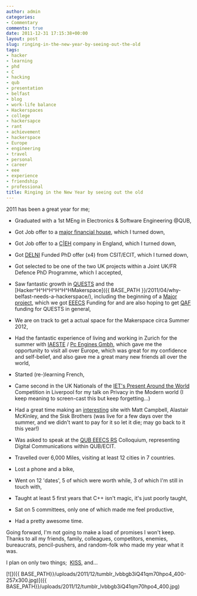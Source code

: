 ```yaml
---
author: admin
categories:
- Commentary
comments: true
date: 2011-12-31 17:15:38+00:00
layout: post
slug: ringing-in-the-new-year-by-seeing-out-the-old
tags:
- hacker
- learning
- phd
- C
- hacking
- qub
- presentation
- belfast
- blog
- work-life balance
- Hackerspaces
- college
- hackersapce
- rant
- achievement
- hackerspace
- Europe
- engineering
- travel
- personal
- career
- eee
- experience
- friendship
- professional
title: Ringing in the New Year by seeing out the old
---
```



2011 has been a great year for me;

	
  * Graduated with a 1st MEng in Electronics & Software Engineering @QUB,

	
  * Got Job offer to a [major financial house](http://lmgtfy.com/?q=sorgan+mtanley), which I turned down,

	
  * Got Job offer to a [C|EH](http://en.wikipedia.org/wiki/Certified_Ethical_Hacker) company in England, which I turned down,

	
  * Got [DELNI](http://www.delni.gov.uk/) Funded PhD offer (x4) from CSIT/ECIT, which I turned down,

	
  * Got selected to be one of the two UK projects within a Joint UK/FR Defence PhD Programme, which I accepted,

	
  * Saw fantastic growth in [QUESTS](http://quests.society.qub.ac.uk/) and the [Hacker^H^H^H^H^H^HMakerspace]({{ BASE_PATH }}/2011/04/why-belfast-needs-a-hackerspace/), including the beginning of a [Major project](http://quests.society.qub.ac.uk/index.php/2011/heliests-eeecs-funding-request-submitted/), which we got [EEECS](http://www.qub.ac.uk/schools/eeecs/) Funding for and are also hoping to get [QAF](http://www.qub.ac.uk/home/Alumni/SupportQueens/DonatingtoQueens/QueensAnnualFund/) funding for QUESTS in general,

	
  * We are on track to get a actual space for the Makerspace circa Summer 2012,

	
  * Had the fantastic experience of living and working in Zurich for the summer with [IAESTE](http://www.iaesteni.org.uk/) / [Pc Engines Gmbh](http://pcengines.ch/), which gave me the opportunity to visit all over Europe, which was great for my confidence and self-belief, and also gave me a great many new friends all over the world,

	
  * Started (re-)learning French,

	
  * Came second in the UK Nationals of the [IET's Present Around the World ](http://conferences.theiet.org/ambition/present-world/index.cfm)Competition in Liverpool for my talk on Privacy in the Modern world (I keep meaning to screen-cast this but keep forgetting...)

	
  * Had a great time making an [interesting](http://so.wouldu.me) site with Matt Campbell, Alastair McKinley, and the Sisk Brothers (was live for a few days over the summer, and we didn't want to pay for it so let it die; may go back to it this year!)

	
  * Was asked to speak at the [QUB EEECS RS](http://www.qub.ac.uk/schools/eeecs/Research/ResearchSociety/) Colloquium, representing Digital Communications within QUB/ECIT.

	
  * Travelled over 6,000 Miles, visiting at least 12 cities in 7 countries.

	
  * Lost a phone and a bike,

	
  * Went on 12 'dates', 5 of which were worth while, 3 of which I'm still in touch with,

	
  * Taught at least 5 first years that C++ isn't magic, it's just poorly taught,

	
  * Sat on 5 committees, only one of which made me feel productive,

	
  * Had a pretty awesome time.

Going forward, I'm not going to make a load of promises I won't keep. Thanks to all my friends, family, colleagues, competitors, enemies, bureaucrats, pencil-pushers, and random-folk who made my year what it was.

I plan on only two things;  [KISS](http://en.wikipedia.org/wiki/KISS_principle), and...

[![]({{ BASE_PATH}}/uploads/2011/12/tumblr_lvbbgb3iQ41qm70hpo4_400-257x300.jpg)]({{ BASE_PATH}}/uploads/2011/12/tumblr_lvbbgb3iQ41qm70hpo4_400.jpg)
